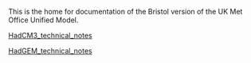 This is the home for documentation of the Bristol version of the UK Met Office Unified Model.

[HadCM3_technical_notes](HadCM3_technical_notes.md)

[HadGEM_technical_notes](HadGEM_technical_notes.md)




